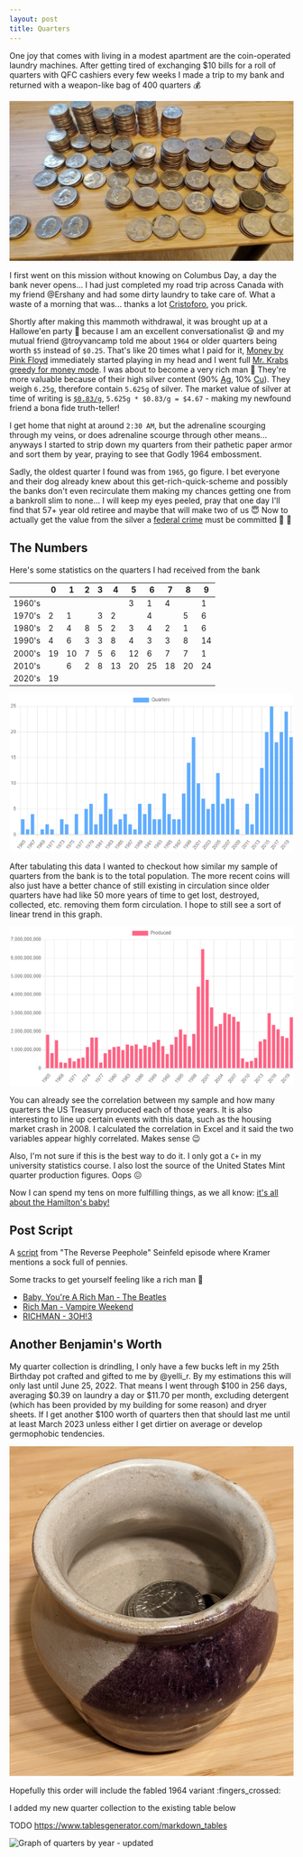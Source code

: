 ```yaml
---
layout: post
title: Quarters
---
```


One joy that comes with living in a modest apartment are the coin-operated laundry machines. After getting tired of exchanging $10 bills for a roll of quarters with QFC cashiers every few weeks I made a trip to my bank and returned with a weapon-like bag of 400 quarters :moneybag:

![Quarters stacked by year produced](/assets/img/quarters/coins.jpg)

I first went on this mission without knowing on Columbus Day, a day the bank never opens... I had just completed my road trip across Canada with my friend @Ershany and had some dirty laundry to take care of. What a waste of a morning that was... thanks a lot [Cristoforo](https://en.wikipedia.org/wiki/Christopher_Columbus), you prick.

Shortly after making this mammoth withdrawal, it was brought up at a Hallowe'en party :jack_o_lantern: because I am an excellent conversationalist :sleepy: and my mutual friend @troyvancamp told me about `1964` or older quarters being worth `$5` instead of `$0.25`. That's like 20 times what I paid for it, [Money by Pink Floyd](https://open.spotify.com/track/0vFOzaXqZHahrZp6enQwQb?si=b094c5752d9e462d) immediately started playing in my head and I went full [Mr. Krabs greedy for money mode](https://vignette2.wikia.nocookie.net/spongebob/images/4/43/Mr._Krabs_with_Dollar_Sign_Eyes.jpg). I was about to become a very rich man :money_with_wings: They're more valuable because of their high silver content (90% [Ag](https://en.wikipedia.org/wiki/Silver), 10% [Cu](https://en.wikipedia.org/wiki/Copper)). They weigh `6.25g`, therefore contain `5.625g` of silver. The market value of silver at time of writing is [`$0.83/g`](https://www.kitco.com/charts/livesilver.html), `5.625g * $0.83/g = $4.67` - making my newfound friend a bona fide truth-teller!

I get home that night at around `2:30 AM`, but the adrenaline scourging through my veins, or does adrenaline scourge through other means... anyways I started to strip down my quarters from their pathetic paper armor and sort them by year, praying to see that Godly 1964 embossment.

Sadly, the oldest quarter I found was from `1965`, go figure. I bet everyone and their dog already knew about this get-rich-quick-scheme and possibly the banks don't even recirculate them making my chances getting one from a bankroll slim to none...
I will keep my eyes peeled, pray that one day I'll find that 57+ year old retiree and maybe that will make two of us :innocent: Now to actually get the value from the silver a [federal crime](https://uscode.house.gov/view.xhtml?req=granuleid:USC-prelim-title18-section333&num=0&edition=prelim) must be committed :hammer: :grimacing:

## The Numbers

Here's some statistics on the quarters I had received from the bank

|        | 0  | 1  | 2 | 3 | 4  | 5  | 6  | 7  | 8  | 9  |
|--------|----|----|---|---|----|----|----|----|----|----|
| 1960's |    |    |   |   |    | 3  | 1  | 4  |    | 1  |
| 1970's | 2  | 1  |   | 3 | 2  |    | 4  |    | 5  | 6  |
| 1980's | 2  | 4  | 8 | 5 | 2  | 3  | 4  | 2  | 1  | 6  |
| 1990's | 4  | 6  | 3 | 3 | 8  | 4  | 3  | 3  | 8  | 14 |
| 2000's | 19 | 10 | 7 | 5 | 6  | 12 | 6  | 7  | 7  | 1  |
| 2010's |    | 6  | 2 | 8 | 13 | 20 | 25 | 18 | 20 | 24 |
| 2020's | 19 |    |   |   |    |    |    |    |    |    |

![Graph of quarters by year](/assets/img/quarters/graph.png)

After tabulating this data I wanted to checkout how similar my sample of quarters from the bank is to the total population. The more recent coins will also just have a better chance of still existing in circulation since older quarters have had like 50 more years of time to get lost, destroyed, collected, etc. removing them form circulation. I hope to still see a sort of linear trend in this graph.

![Graph of quarter production](/assets/img/quarters/production.png)

You can already see the correlation between my sample and how many quarters the US Treasury produced each of those years. It is also interesting to line up certain events with this data, such as the housing market crash in 2008. I calculated the correlation in Excel and it said the two variables appear highly correlated. Makes sense :wink:

Also, I'm not sure if this is the best way to do it. I only got a `C+` in my university statistics course. I also lost the source of the United States Mint quarter production figures. Oops :confounded:

Now I can spend my tens on more fulfilling things, as we all know: [it's all about the Hamilton's baby!](https://youtu.be/sRhTeaa_B98)

## Post Script

A [script](https://seinfeldscripts.com/TheReversePeephole.htm) from "The Reverse Peephole" Seinfeld episode where Kramer mentions a sock full of pennies.

Some tracks to get yourself feeling like a rich man :necktie:

- [Baby, You're A Rich Man - The Beatles](https://open.spotify.com/track/0JBvtprXP2Z0LP3jmzA7Xp?si=9ac71525f38046f9)
- [Rich Man - Vampire Weekend](https://open.spotify.com/track/2WaaqcSdsLliuWTnmY4rLC?si=eced25e015d14e16)
- [RICHMAN - 3OH!3](https://open.spotify.com/track/3JfbMm4LfBmm96mkKhyG6I?si=19455858bba94363)

## Another Benjamin's Worth

My quarter collection is drindling, I only have a few bucks left in my 25th Birthday pot crafted and gifted to me by @yelli_r. By my estimations this will only last until June 25, 2022. That means I went through $100 in 256 days, averaging $0.39 on laundry a day or $11.70 per month, excluding detergent (which has been provided by my building for some reason) and dryer sheets. If I get another $100 worth of quarters then that should last me until at least March 2023 unless either I get dirtier on average or develop germophobic tendencies.

![Pot I keep my quarters in](/assets/img/quarters/pot.jpg)

Hopefully this order will include the fabled 1964 variant :fingers_crossed:

I added my new quarter collection to the existing table below

TODO <https://www.tablesgenerator.com/markdown_tables>

![Graph of quarters by year - updated](/assets/img/quarters/graph-2.png)

